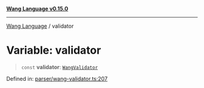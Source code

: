 [**Wang Language v0.15.0**](../README.md)

***

[Wang Language](../globals.md) / validator

# Variable: validator

> `const` **validator**: [`WangValidator`](../classes/WangValidator.md)

Defined in: [parser/wang-validator.ts:207](https://github.com/artpar/wang/blob/c0c9058eb55a8574eab48a6952f87de0585181cb/src/parser/wang-validator.ts#L207)
